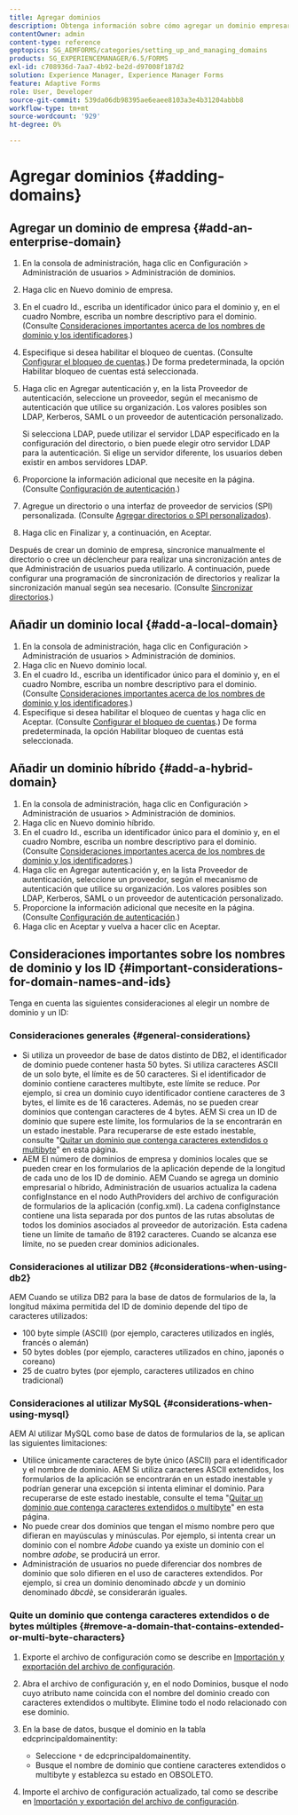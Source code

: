 ```yaml
---
title: Agregar dominios
description: Obtenga información sobre cómo agregar un dominio empresarial, local o híbrido mediante la configuración de Administración de dominios y consideraciones generales para nombres de dominio e ID.
contentOwner: admin
content-type: reference
geptopics: SG_AEMFORMS/categories/setting_up_and_managing_domains
products: SG_EXPERIENCEMANAGER/6.5/FORMS
exl-id: c708936d-7aa7-4b92-be2d-d97008f187d2
solution: Experience Manager, Experience Manager Forms
feature: Adaptive Forms
role: User, Developer
source-git-commit: 539da06db98395ae6eaee8103a3e4b31204abbb8
workflow-type: tm+mt
source-wordcount: '929'
ht-degree: 0%

---
```


# Agregar dominios {#adding-domains}

## Agregar un dominio de empresa {#add-an-enterprise-domain}

1. En la consola de administración, haga clic en Configuración > Administración de usuarios > Administración de dominios.
1. Haga clic en Nuevo dominio de empresa.
1. En el cuadro Id., escriba un identificador único para el dominio y, en el cuadro Nombre, escriba un nombre descriptivo para el dominio. (Consulte [Consideraciones importantes acerca de los nombres de dominio y los identificadores](adding-domains.md#important-considerations-for-domain-names-and-ids).)
1. Especifique si desea habilitar el bloqueo de cuentas. (Consulte [Configurar el bloqueo de cuentas](/help/forms/using/admin-help/configure-account-locking-settings.md#configure-account-locking-settings).) De forma predeterminada, la opción Habilitar bloqueo de cuentas está seleccionada.
1. Haga clic en Agregar autenticación y, en la lista Proveedor de autenticación, seleccione un proveedor, según el mecanismo de autenticación que utilice su organización. Los valores posibles son LDAP, Kerberos, SAML o un proveedor de autenticación personalizado.

   Si selecciona LDAP, puede utilizar el servidor LDAP especificado en la configuración del directorio, o bien puede elegir otro servidor LDAP para la autenticación. Si elige un servidor diferente, los usuarios deben existir en ambos servidores LDAP.

1. Proporcione la información adicional que necesite en la página. (Consulte [Configuración de autenticación](/help/forms/using/admin-help/configuring-authentication-providers.md#authentication-settings).)
1. Agregue un directorio o una interfaz de proveedor de servicios (SPI) personalizada. (Consulte [Agregar directorios o SPI personalizados](/help/forms/using/admin-help/configuring-directories.md#adding-directories-or-custom-spis)).
1. Haga clic en Finalizar y, a continuación, en Aceptar.

Después de crear un dominio de empresa, sincronice manualmente el directorio o cree un déclencheur para realizar una sincronización antes de que Administración de usuarios pueda utilizarlo. A continuación, puede configurar una programación de sincronización de directorios y realizar la sincronización manual según sea necesario. (Consulte [Sincronizar directorios](/help/forms/using/admin-help/synchronizing-directories.md#synchronizing-directories).)

## Añadir un dominio local {#add-a-local-domain}

1. En la consola de administración, haga clic en Configuración > Administración de usuarios > Administración de dominios.
1. Haga clic en Nuevo dominio local.
1. En el cuadro Id., escriba un identificador único para el dominio y, en el cuadro Nombre, escriba un nombre descriptivo para el dominio. (Consulte [Consideraciones importantes acerca de los nombres de dominio y los identificadores](adding-domains.md#important-considerations-for-domain-names-and-ids).)
1. Especifique si desea habilitar el bloqueo de cuentas y haga clic en Aceptar. (Consulte [Configurar el bloqueo de cuentas](/help/forms/using/admin-help/configure-account-locking-settings.md#configure-account-locking-settings).) De forma predeterminada, la opción Habilitar bloqueo de cuentas está seleccionada.

## Añadir un dominio híbrido {#add-a-hybrid-domain}

1. En la consola de administración, haga clic en Configuración > Administración de usuarios > Administración de dominios.
1. Haga clic en Nuevo dominio híbrido.
1. En el cuadro Id., escriba un identificador único para el dominio y, en el cuadro Nombre, escriba un nombre descriptivo para el dominio. (Consulte [Consideraciones importantes acerca de los nombres de dominio y los identificadores](adding-domains.md#important-considerations-for-domain-names-and-ids).)
1. Haga clic en Agregar autenticación y, en la lista Proveedor de autenticación, seleccione un proveedor, según el mecanismo de autenticación que utilice su organización. Los valores posibles son LDAP, Kerberos, SAML o un proveedor de autenticación personalizado.
1. Proporcione la información adicional que necesite en la página. (Consulte [Configuración de autenticación](/help/forms/using/admin-help/configuring-authentication-providers.md#authentication-settings).)
1. Haga clic en Aceptar y vuelva a hacer clic en Aceptar.

## Consideraciones importantes sobre los nombres de dominio y los ID {#important-considerations-for-domain-names-and-ids}

Tenga en cuenta las siguientes consideraciones al elegir un nombre de dominio y un ID:

### Consideraciones generales {#general-considerations}

* Si utiliza un proveedor de base de datos distinto de DB2, el identificador de dominio puede contener hasta 50 bytes. Si utiliza caracteres ASCII de un solo byte, el límite es de 50 caracteres. Si el identificador de dominio contiene caracteres multibyte, este límite se reduce. Por ejemplo, si crea un dominio cuyo identificador contiene caracteres de 3 bytes, el límite es de 16 caracteres. Además, no se pueden crear dominios que contengan caracteres de 4 bytes. AEM Si crea un ID de dominio que supere este límite, los formularios de la se encontrarán en un estado inestable. Para recuperarse de este estado inestable, consulte &quot;[Quitar un dominio que contenga caracteres extendidos o multibyte](adding-domains.md#remove-a-domain-that-contains-extended-or-multi-byte-characters)&quot; en esta página.
* AEM El número de dominios de empresa y dominios locales que se pueden crear en los formularios de la aplicación depende de la longitud de cada uno de los ID de dominio. AEM Cuando se agrega un dominio empresarial o híbrido, Administración de usuarios actualiza la cadena configInstance en el nodo AuthProviders del archivo de configuración de formularios de la aplicación (config.xml). La cadena configInstance contiene una lista separada por dos puntos de las rutas absolutas de todos los dominios asociados al proveedor de autorización. Esta cadena tiene un límite de tamaño de 8192 caracteres. Cuando se alcanza ese límite, no se pueden crear dominios adicionales.

### Consideraciones al utilizar DB2 {#considerations-when-using-db2}

AEM Cuando se utiliza DB2 para la base de datos de formularios de la, la longitud máxima permitida del ID de dominio depende del tipo de caracteres utilizados:

* 100 byte simple (ASCII) (por ejemplo, caracteres utilizados en inglés, francés o alemán)
* 50 bytes dobles (por ejemplo, caracteres utilizados en chino, japonés o coreano)
* 25 de cuatro bytes (por ejemplo, caracteres utilizados en chino tradicional)

### Consideraciones al utilizar MySQL {#considerations-when-using-mysql}

AEM Al utilizar MySQL como base de datos de formularios de la, se aplican las siguientes limitaciones:

* Utilice únicamente caracteres de byte único (ASCII) para el identificador y el nombre de dominio. AEM Si utiliza caracteres ASCII extendidos, los formularios de la aplicación se encontrarán en un estado inestable y podrían generar una excepción si intenta eliminar el dominio. Para recuperarse de este estado inestable, consulte el tema &quot;[Quitar un dominio que contenga caracteres extendidos o multibyte](adding-domains.md#remove-a-domain-that-contains-extended-or-multi-byte-characters)&quot; en esta página.
* No puede crear dos dominios que tengan el mismo nombre pero que difieran en mayúsculas y minúsculas. Por ejemplo, si intenta crear un dominio con el nombre *Adobe* cuando ya existe un dominio con el nombre *adobe*, se producirá un error.
* Administración de usuarios no puede diferenciar dos nombres de dominio que solo difieren en el uso de caracteres extendidos. Por ejemplo, si crea un dominio denominado *abcde* y un dominio denominado *âbcdè*, se considerarán iguales.

### Quite un dominio que contenga caracteres extendidos o de bytes múltiples {#remove-a-domain-that-contains-extended-or-multi-byte-characters}

1. Exporte el archivo de configuración como se describe en [Importación y exportación del archivo de configuración](/help/forms/using/admin-help/importing-exporting-configuration-file.md#importing-and-exporting-the-configuration-file).
1. Abra el archivo de configuración y, en el nodo Dominios, busque el nodo cuyo atributo name coincida con el nombre del dominio creado con caracteres extendidos o multibyte. Elimine todo el nodo relacionado con ese dominio.
1. En la base de datos, busque el dominio en la tabla edcprincipaldomainentity:

   * Seleccione `*` de edcprincipaldomainentity.
   * Busque el nombre de dominio que contiene caracteres extendidos o multibyte y establezca su estado en OBSOLETO.

1. Importe el archivo de configuración actualizado, tal como se describe en [Importación y exportación del archivo de configuración](/help/forms/using/admin-help/importing-exporting-configuration-file.md#importing-and-exporting-the-configuration-file).
